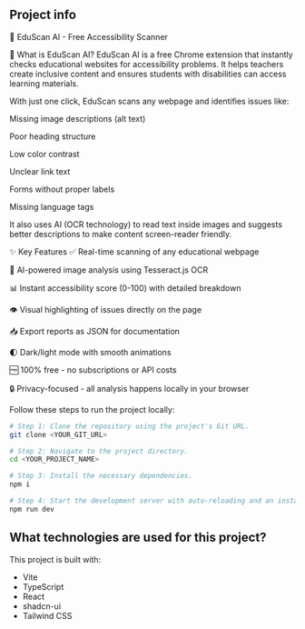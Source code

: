 
## Project info

🤖 EduScan AI - Free Accessibility Scanner

🌟 What is EduScan AI?
EduScan AI is a free Chrome extension that instantly checks educational websites for accessibility problems. It helps teachers create inclusive content and ensures students with disabilities can access learning materials.

With just one click, EduScan scans any webpage and identifies issues like:

Missing image descriptions (alt text)

Poor heading structure

Low color contrast

Unclear link text

Forms without proper labels

Missing language tags

It also uses AI (OCR technology) to read text inside images and suggests better descriptions to make content screen-reader friendly.

✨ Key Features
✅ Real-time scanning of any educational webpage

🤖 AI-powered image analysis using Tesseract.js OCR

📊 Instant accessibility score (0-100) with detailed breakdown

👁️ Visual highlighting of issues directly on the page

📥 Export reports as JSON for documentation

🌓 Dark/light mode with smooth animations

🆓 100% free - no subscriptions or API costs

🔒 Privacy-focused - all analysis happens locally in your browser



Follow these steps to run the project locally:

```sh
# Step 1: Clone the repository using the project's Git URL.
git clone <YOUR_GIT_URL>

# Step 2: Navigate to the project directory.
cd <YOUR_PROJECT_NAME>

# Step 3: Install the necessary dependencies.
npm i

# Step 4: Start the development server with auto-reloading and an instant preview.
npm run dev
```

## What technologies are used for this project?

This project is built with:

- Vite
- TypeScript
- React
- shadcn-ui
- Tailwind CSS
